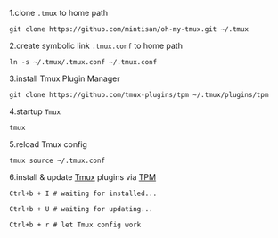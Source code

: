 
1.clone `.tmux` to home path
```
git clone https://github.com/mintisan/oh-my-tmux.git ~/.tmux
```

2.create symbolic link `.tmux.conf` to home path
```
ln -s ~/.tmux/.tmux.conf ~/.tmux.conf
```

3.install Tmux Plugin Manager
```
git clone https://github.com/tmux-plugins/tpm ~/.tmux/plugins/tpm
```

4.startup `Tmux`
```
tmux
```

5.reload Tmux config
```
tmux source ~/.tmux.conf
```

6.install & update [Tmux](http://tmux.github.io/) plugins via [TPM](https://github.com/tmux-plugins/tpm)
```
Ctrl+b + I # waiting for installed...

Ctrl+b + U # waiting for updating...

Ctrl+b + r # let Tmux config work
```
